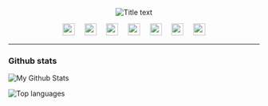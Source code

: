 <p align="center">
  <img src="https://readme-typing-svg.demolab.com/?lines=Hello+there+👋;Checkout+my+GitHub+profile!;&font=Fira%20Code&center=true&width=480&height=50&duration=4000&pause=1000" alt="Title text">
</p>

<p align="center">
  <img height="24" width="24" src="https://cdn.simpleicons.org/c/black/white" />
  &nbsp;&nbsp;&nbsp;
  <img height="24" width="24" src="https://cdn.simpleicons.org/cplusplus/black/white" />
  &nbsp;&nbsp;&nbsp;
  <img height="24" width="24" src="https://cdn.simpleicons.org/gnuemacs/black/white" />
  &nbsp;&nbsp;&nbsp;
  <img height="24" width="24" src="https://cdn.simpleicons.org/go/black/white" />
  &nbsp;&nbsp;&nbsp;
  <img height="24" width="24" src="https://cdn.simpleicons.org/dart/black/white" />
  &nbsp;&nbsp;&nbsp;
  <img height="24" width="24" src="https://cdn.simpleicons.org/flutter/black/white" />
  &nbsp;&nbsp;&nbsp;
  <img height="24" width="24" src="https://cdn.simpleicons.org/nixos/black/white" />
</p>

---

### Github stats 

![My Github Stats](https://github-readme-stats.vercel.app/api?username=qlexqndru&rank_icon=percentile&theme=gotham&show_icons=true)

![Top languages](https://github-readme-stats.vercel.app/api/top-langs/?username=qlexqndru&theme=gotham)
